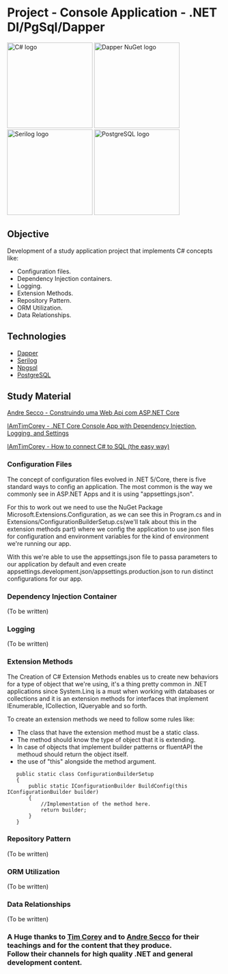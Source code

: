 # Project - Console Application -  .NET DI/PgSql/Dapper

<div>
    <img alt="C# logo" src="https://encrypted-tbn0.gstatic.com/images?q=tbn:ANd9GcSaA2RTJJGS7KHl7Lv1HpneTHBKM_yRUp8Q95q5bIGxUOR0axXXidgKzB48bhfhPhPEJVo&usqp=CAU" width="200" height="200">
    <img alt="Dapper NuGet logo" src="https://api.nuget.org/v3-flatcontainer/dapper/2.0.90/icon" width="200" height="200">
    <img alt="Serilog logo"src="https://camo.githubusercontent.com/61dbe65ee3b517d195b5791122ecaf42ba76be78eba921acaf112f096dc57d84/68747470733a2f2f736572696c6f672e6e65742f696d616765732f736572696c6f672d31383070782e706e67" width="200" height="200">
    <img alt="PostgreSQL logo"src="https://api.nuget.org/v3-flatcontainer/npgsql/5.0.5/icon" width="200" height="200">
</div>

## Objective

Development of a study application project that implements C# concepts like:
 - Configuration files.
 - Dependency Injection containers.
 - Logging.
 - Extension Methods.
 - Repository Pattern.
 - ORM Utilization.
 - Data Relationships.

## Technologies

 - [Dapper](https://dapperlib.github.io/Dapper/)
 - [Serilog](https://serilog.net/)
 - [Npgsql](https://www.npgsql.org/)
 - [PostgreSQL](https://www.postgresql.org/)

## Study Material

[Andre Secco - Construindo uma Web Api com ASP.NET Core](https://www.youtube.com/watch?v=J5Ek3vENG-Y)

[IAmTimCorey - .NET Core Console App with Dependency Injection, Logging, and Settings](https://www.youtube.com/watch?v=GAOCe-2nXqc)

[IAmTimCorey - How to connect C# to SQL (the easy way)](https://www.youtube.com/watch?v=Et2khGnrIqc&t=2327s)

### Configuration Files

The concept of configuration files evolved in .NET 5/Core, there is five standard ways to config an application. The most common is the way we commonly see in ASP.NET Apps and it is using "appsettings.json".

For this to work out we need to use the NuGet Package Microsoft.Extensions.Configuration, as we can see this in Program.cs and in Extensions/ConfigurationBuilderSetup.cs(we'll talk about this in the extension methods part) where we config the application to use json files for configuration and environment variables for the kind of environment we're running our app.

With this we're able to use the appsettings.json file to passa parameters to our application by default and even create appsettings.development.json/appsettings.production.json to run distinct configurations for our app.

### Dependency Injection Container

(To be written)

### Logging

(To be written)

### Extension Methods

The Creation of C# Extension Methods enables us to create new behaviors for a type of object that we're using, it's a thing pretty common in .NET applications since System.Linq is a must when working with databases or collections and it is an extension methods for interfaces that implement IEnumerable, ICollection, IQueryable and so forth.

To create an extension methods we need to follow some rules like:
 - The class that have the extension method must be a static class.
 - The method should know the type of object that it is extending.
 - In case of objects that implement builder patterns or fluentAPI the methoud should return the object itself.
 - the use of "this" alongside the method argument.

 ```CSharp  
    public static class ConfigurationBuilderSetup
    {
        public static IConfigurationBuilder BuildConfig(this IConfigurationBuilder builder)
        {
            //Implementation of the method here.
            return builder;
        }
    }
 ```


 ### Repository Pattern

(To be written)

 ### ORM Utilization

(To be written)

 ### Data Relationships

(To be written)
 
 ### A Huge thanks to [Tim Corey](https://github.com/TimCorey) and to [Andre Secco](https://github.com/andreluizsecco) for their teachings and for the content that they produce. <br/> Follow their channels for high quality .NET and general development content.